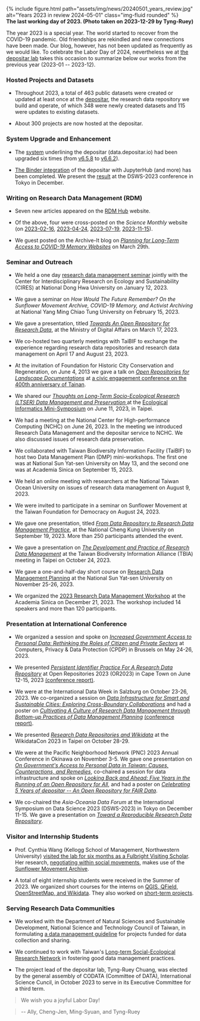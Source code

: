 <div class="row">
    <div class="col-sm mt-3 mt-md-0">
        {% include figure.html path="assets/img/news/20240501_years_review.jpg" alt="Years 2023 in review 2024-05-01" class="img-fluid rounded" %}
    </div>
</div>
<div class="caption">
    <b>The last working day of 2023. (Photo taken on 2023-12-29 by Tyng-Ruey)</b>
</div>


The year 2023 is a special year. The world started to recover from the COVID-19 pandemic. Old friendships are rekindled and new connections have been made. Our blog, however, has not been updated as frequently as we would like. To celebrate the Labor Day of 2024, nevertheless we at [the depositar lab](https://lab.depositar.io/) takes this occasion to summarize below our works from the previous year (2023-01 -- 2023-12).

### Hosted Projects and Datasets

+ Throughout 2023, a total of 463 public datasets were created or updated at least once at the [depositar](https://data.depositar.io), the research data repository we build and operate, of which 348 were newly created datasets and 115 were updates to existing datasets. 

+ About 300 projects are now hosted at the depositar.

### System Upgrade and Enhancement

+ The [system](https://github.com/depositar/ckanext-data-depositario/) underlining the depositar (data.depositar.io) had been upgraded six times (from [v6.5.8](https://docs.depositar.io/en/stable/changelog.html#v6-5-8-2023-03-09) to [v6.6.2](https://docs.depositar.io/en/stable/changelog.html#v6-6-2-2023-10-26)).

+ [The Binder integration](https://binder.depositar.io/) of the depositar with JupyterHub (and more) has been completed. We present the [result](https://pid.depositar.io/ark:37281/k5s779b7d) at the DSWS-2023 conference in Tokyo in December.

### Writing on Research Data Management (RDM) 

+ Seven new articles appeared on the [RDM Hub](https://rdm.depositar.io/) website.

+ Of the above, four were cross-posted on the  _Science Monthly_ website (on [2023-02-16](https://www.scimonth.com.tw/archives/6301), [2023-04-24](https://www.scimonth.com.tw/archives/6388),  [2023-07-19](https://www.scimonth.com.tw/archives/6512), [2023-11-15](https://www.scimonth.com.tw/archives/7684)). 

+ We guest posted on the Archive-It blog on _[Planning for Long-Term Access to COVID-19 Memory Websites](https://archive-it.org/post/planning-for-long-term-access-to-covid-19-memory-websites/)_ on March 29th.

### Seminar and Outreach 

+ We held a one day [research data management seminar](https://data.depositar.io/dataset/20230112-cires-depositar)  jointly with the Center for Interdisciplinary Research on Ecology and Sustainability (CIRES) at National Dong Hwa University on January 12, 2023.

+ We gave a seminar on _How Would The Future Remember? On the Sunflower Movement Archive, COVID-19 Memory, and Activist Archiving_ at National Yang Ming Chiao Tung University on February 15, 2023.

+ We gave a presentation, titled _[Towards An Open Repository for Research Data](https://docs.google.com/presentation/d/1w7chVuBWhxCG649cMAY8IveWFbOFXAi-FIQW24WAyFg/edit?usp=sharing)_, at the Ministry of Digital Affairs on March 17, 2023.

+ We co-hosted two quarterly meetings with TaiBIF to exchange the experience regarding research data repositories and research data management on April 17 and August 23, 2023.

+ At the invitation of Foundation for Historic City Conservation and Regeneration, on June 4, 2013 we gave a talk on _[Open Repositories for Landscape Documentations](https://m.odw.tw/u/trc/m/tainan-400-talk/)_ at [a civic engagement conference on the 400th anniversary of Tainan](https://www.facebook.com/kelio.arts/posts/pfbid02eBQmsUvqwUTx8xTrxfgb3jNYUzKN4y4kRwpJCMLfrR1MZ2w4EvVwHzNkWXvDFiEFl).

+ We shared our _[Thoughts on Long-Term Socio-Ecological Research (LTSER) Data Management and Preservation ](https://m.odw.tw/u/trc/m/ltser-data-strategy/)_ at the [Ecological Informatics Mini-Symposium](https://sites.google.com/view/ecological-informatics/) on June 11, 2023, in Taipei.

+ We had a meeting at the National Center for High-performance Computing (NCHC) on June 26, 2023. In the meeting we introduced Research Data Management and the depositar service to NCHC. We also discussed issues of research data preservation.

+ We collaborated with Taiwan Biodiversity Information Facility (TaiBIF) to host two Data Management Plan (DMP) mini-workshops. The first one was at National Sun Yat-sen University on May 13, and the second one was at Academia Sinica on September 15, 2023.


+ We held an online meeting with researchers at the National Taiwan Ocean University on issues of research data management on August 9, 2023.

+ We were invited to participate in a seminar on Sunflower Movement at the Taiwan Foundation for Democracy on August 24, 2023.


+ We gave one presentation, titled _[From Data Repository to Research Data Management Practice](https://oai.web2.ncku.edu.tw/p/406-1072-212237,r164.php?Lang=zh-tw)_, at the National Cheng Kung University on September 19, 2023. More than 250 participants attended the event.

+ We gave a presentation on _[The Development and Practice of Research Data Management](https://docs.google.com/presentation/d/1tG0p5LhjQshbRvEk4KMGsvJVb6rJgJTqsNwYeXHd6fU/edit?usp=sharing)_ at the Taiwan Biodiversity Information Alliance (TBIA) meeting in Taipei on October 24, 2023.

+ We gave a one-and-half-day short course on [Research Data Management Planning](https://maec.nsysu.edu.tw/p/406-1270-321360,r4196.php) at the National Sun Yat-sen University on November 25-26, 2023.

+ We organized the [2023 Research Data Management Workshop](https://2023.odw.tw/) at the Academia Sinica on December 21, 2023. The workshop included 14 speakers and more than 120 participants.

### Presentation at International Conference 

+ We organized a session and spoke on _[Increased Government Access to Personal Data: Rethinking the Roles of Citizen and Private Sectors](https://blog.commons.tw/archives/cpdp2023-taiwan-participants/)_ at Computers, Privacy & Data Protection (CPDP) in Brussels on May 24-26, 2023. 

+ We presented _[Persistent Identifier Practice For A Research Data Repository](https://pid.depositar.io/ark:37281/k562n4m0z)_ at Open Repositories 2023 (OR2023) in Cape Town on June 12-15, 2023 [(conference report)](https://lab.depositar.io/zh-tw/news/230725_1/).

+ We were at the International Data Week in Salzburg on October 23-26, 2023. We co-organized a session on _[Data Infrastructure for Smart and Sustainable Cities: Exploring Cross-Boundary Collaborations](https://www.scidatacon.org/IDW-2023-Salzburg/sessions/556/)_ and had a poster on _[Cultivating A Culture of Research Data Management through Bottom-up Practices of Data Management Planning](https://pid.depositar.io/ark:37281/k52077308)_ [(conference report)](https://rdm.depositar.io/zh_TW/news/20240115-InternationalDataWeek).

+ We presented _[Research Data Repositories and Wikidata](https://pretalx.com/wikidatacon2023/talk/PVVNFZ/)_ at the WikidataCon 2023 in Taipei on October 28-29.

+ We were at the Pacific Neighborhood Network (PNC) 2023 Annual Conference in Okinawa on November 3-5. We gave one presentation on _[On Government's Access to Personal Data in Taiwan: Causes, Counteractions, and Remedies](https://sites.google.com/view/pnc2023/detailed-program?authuser=0)_, co-chaired a session for data infrastructure and spoke on _[Looking Back and Ahead: Five Years in the Running of an Open Repository for All](https://drive.google.com/file/d/11HhdzdpGigarTpIbyxc2IVw8AD22BMtV/view)_, and had a poster on _[Celebrating 5 Years of depositar -- An Open Repository for FAIR Data](https://drive.google.com/file/d/1ks2VfnOmFal-HgfQmUhRir9wTQyX8p5J/view)_.


+ We co-chaired the _Asia-Oceania Data Forum_ at the International Symposium on Data Science 2023 (DSWS-2023) in Tokyo on December 11-15. We gave a presentation on _[Toward a Reproducible Research Data Repository](https://pid.depositar.io/ark:37281/k5s779b7d)_.

### Visitor and Internship Students

+ Prof. Cynthia Wang (Kellogg School of Management, Northwestern University) [visited the lab for six months as a Fulbright Visiting Scholar](https://journal.fulbright.org.tw/my-taiwan-journey-reflecting-on-the-past-embracing-the-present-and-imagining-the-future/). Her research, [negotiating within social movements](https://www.iis.sinica.edu.tw/en/page/Events/data/DJ230027.html), makes use of the [Sunflower Movement Archive](https://public.318.io/).

+ A total of eight internship students were received in the Summer of 2023. We organized short courses for the interns on [QGIS, QField, OpenStreetMap, and Wikidata](https://lab.depositar.io/news/230711_1/). They also worked on [short-term projects](https://lab.depositar.io/zh-tw/news/240304_1/).

### Serving Research Data Communities

+ We worked with the Department of Natural Sciences and Sustainable Development, National Science and Technology Council of Taiwan, in formulating [a data management guideline](https://www.nstc.gov.tw/nat/ch/detail/d729963d-6388-491a-b208-41ec50b085a1) for projects funded for data collection and sharing.

+ We continued to work with Taiwan's [Long-term Social-Ecological Research Network](https://www.ltsertw.org/) in fostering good data management practices. 

+ The project lead of the depositar lab, Tyng-Ruey Chuang, was elected by the general assembly of CODATA (Committee of DATA), International Science Cuncil, in October 2023 to serve in its Executive Committee for a third term. 

> We wish you a joyful Labor Day! 

> -- Ally, Cheng-Jen, Ming-Syuan, and Tyng-Ruey
